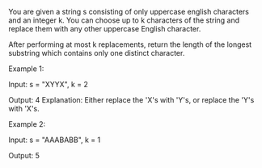 You are given a string s consisting of only uppercase english characters and an integer k. You can choose up to k characters of the string and replace them with any other uppercase English character.

After performing at most k replacements, return the length of the longest substring which contains only one distinct character.

Example 1:

Input: s = "XYYX", k = 2

Output: 4
Explanation: Either replace the 'X's with 'Y's, or replace the 'Y's with 'X's.

Example 2:

Input: s = "AAABABB", k = 1

Output: 5

